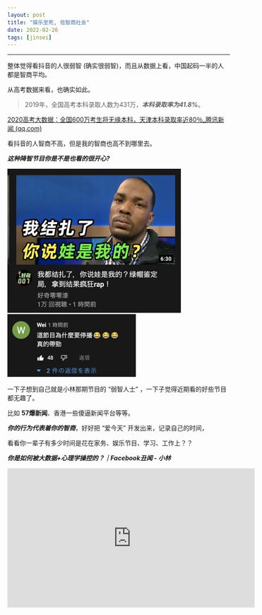 ```yaml
---
layout: post
title: "娱乐至死, 低智商社会"
date: 2022-02-26
tags: [jinsei]
---
```


---

整体觉得看抖音的人很弱智 (确实很弱智)，而且从数据上看，中国起码一半的人都是智商平均。

从高考数据来看，也确实如此。

>  2019年，全国高考本科录取人数为431万，***本科录取率为41.8%***。

[2020高考大数据：全国600万考生将无缘本科，天津本科录取率近80％_腾讯新闻 (qq.com)](https://new.qq.com/omn/20200707/20200707A076NR00.html)

看抖音的人智商不高，但是我的智商也高不到哪里去。

***这种降智节目你是不是也看的很开心?***  

<img src="https://raw.githubusercontent.com/haohua-li/photo-asset-repo/main/imgs/image-20220226205906629.png" alt="image-20220226205906629" style="zoom: 50%;" />

<img src="https://raw.githubusercontent.com/haohua-li/photo-asset-repo/main/imgs/image-20220226205936905.png" alt="image-20220226205936905" style="zoom: 50%;" />

一下子想到自己就是小林那期节目的 “弱智人士” ，一下子觉得近期看的好些节目都无趣了。

比如 **57爆新闻**、香港一些傻逼新闻平台等等。

***你的行为代表着你的智商***，好好把 “爱今天” 开发出来，记录自己的时间，

看看你一辈子有多少时间是花在家务、娱乐节目、学习、工作上？？

***你是如何被大数据+心理学操控的？｜Facebook丑闻 - 小林***

<iframe width="560" height="315" src="https://www.youtube.com/embed/U5gfGxS-8Pw" title="YouTube video player" frameborder="0" allow="accelerometer; autoplay; clipboard-write; encrypted-media; gyroscope; picture-in-picture" allowfullscreen></iframe>
